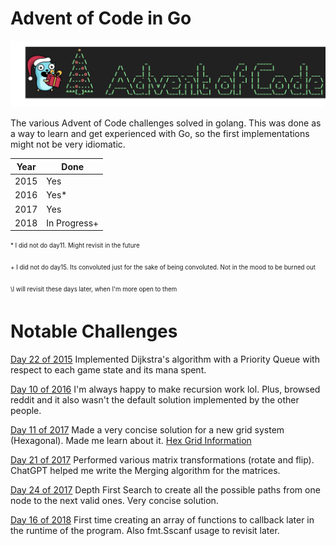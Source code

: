 # Advent of Code in Go

![image](aoc_go.png "aoc")

The various Advent of Code challenges solved in golang.
This was done as a way to learn and get experienced with Go, so the first implementations might not be very idiomatic.

| Year | Done        |
|------|-------------|
| 2015 | Yes         |
| 2016 | Yes*        |
| 2017 | Yes         |
| 2018 | In Progress+|

<sub><sup>\* I did not do day11. Might revisit in the future</sup></sub>

<sub><sup>\+ I did not do day15. Its convoluted just for the sake of being convoluted. Not in the mood to be burned out</sup></sub>

<sub><sup>\I will revisit these days later, when I'm more open to them</sup></sub>

# Notable Challenges
[Day 22 of 2015](2015/day22/twenty-two.go) Implemented Dijkstra's algorithm with a Priority Queue with respect to each game state and its mana spent.

[Day 10 of 2016](2016/day10/ten.go) I'm always happy to make recursion work lol. Plus, browsed reddit and it also wasn't the default solution implemented by the other people.

[Day 11 of 2017](2017/day11/eleven.go) Made a very concise solution for a new grid system (Hexagonal). Made me learn about it. [Hex Grid Information](https://www.redblobgames.com/grids/hexagons)

[Day 21 of 2017](2017/day21/twenty-one.go) Performed various matrix transformations (rotate and flip). ChatGPT helped me write the Merging algorithm for the matrices.

[Day 24 of 2017](2017/day24/twenty-four.go) Depth First Search to create all the possible paths from one node to the next valid ones. Very concise solution.

[Day 16 of 2018](2018/day16/sixteen.go) First time creating an array of functions to callback later in the runtime of the program. Also fmt.Sscanf usage to revisit later.
